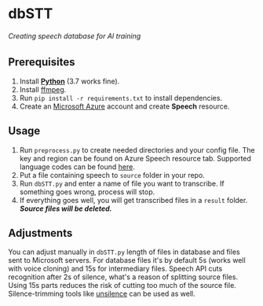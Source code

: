 # dbSTT
###### Creating speech database for AI training
## Prerequisites
1. Install [**Python**](https://www.python.org/downloads/) (3.7 works fine).
2. Install [ffmpeg](http://ffmpeg.org/download.html).
3. Run `pip install -r requirements.txt` to install dependencies.
4. Create an [Microsoft Azure](https://azure.microsoft.com/pl-pl/free/) account and create **Speech** resource.
## Usage
1. Run `preprocess.py` to create needed directories and your config file.
The key and region can be found on Azure Speech resource tab.
Supported language codes can be found [here](https://docs.microsoft.com/en-us/azure/cognitive-services/speech-service/language-support#speech-to-text).
2. Put a file containing speech to `source` folder in your repo.
3. Run `dbSTT.py` and enter a name of file you want to transcribe. If something goes wrong, process will stop.
4. If everything goes well, you will get transcribed files in a `result` folder. ***Source files will be deleted.***
## Adjustments
You can adjust manually in `dbSTT.py` length of files in database and files sent to Microsoft servers. 
For database files it's by default 5s (works well with voice cloning) and 15s for intermediary files.
Speech API cuts recognition after 2s of silence, what's a reason of splitting source files.
Using 15s parts reduces the risk of cutting too much of the source file.
Silence-trimming tools like [unsilence](https://github.com/lagmoellertim/unsilence) can be used as well.
